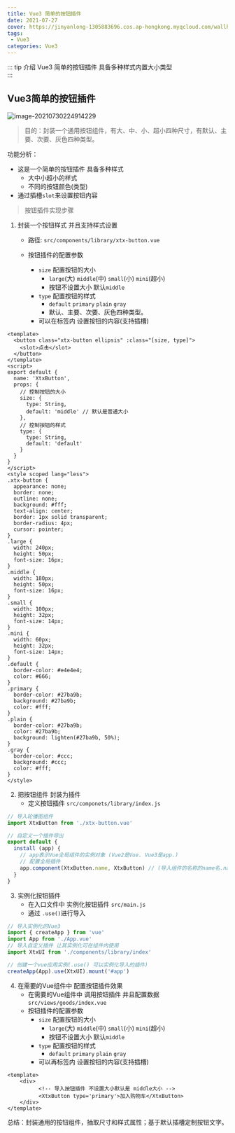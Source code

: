 ```yaml
---
title: Vue3 简单的按钮插件
date: 2021-07-27
cover: https://jinyanlong-1305883696.cos.ap-hongkong.myqcloud.com/wallhaven-57kw88.jpg
tags:
 - Vue3
categories: Vue3
---
```


::: tip 介绍
Vue3 简单的按钮插件 具备多种样式内置大小类型<br>
:::

<!-- more -->

## Vue3简单的按钮插件

![image-20210730224914229](https://jinyanlong-1305883696.cos.ap-hongkong.myqcloud.com/image-20210730224914229.png)

> 目的：封装一个通用按钮组件，有大、中、小、超小四种尺寸，有默认、主要、次要、灰色四种类型。

功能分析：

- 这是一个简单的按钮插件 具备多种样式
  - 大中小超小的样式 
  - 不同的按钮颜色(类型)
- 通过插槽`slot`来设置按钮内容

> 按钮插件实现步骤

1. 封装一个按钮样式 并且支持样式设置

   * 路径: `src/components/library/xtx-button.vue`

   * 按钮插件的配置参数
     * `size` 配置按钮的大小
       * `large`(大) `middle`(中) `small`(小) `mini`(超小)
       * 按钮不设置大小 默认`middle`
     * `type` 配置按钮的样式
       * `default` `primary` `plain` `gray`
       * 默认、主要、次要、灰色四种类型。
     * 可以在标签内 设置按钮的内容(支持插槽)

```vue
<template>
  <button class="xtx-button ellipsis" :class="[size, type]">
    <slot>点击</slot>
  </button>
</template>
<script>
export default {
  name: 'XtxButton',
  props: {
    // 控制按钮的大小
    size: {
      type: String,
      default: 'middle' // 默认是普通大小
    },
    // 控制按钮的样式
    type: {
      type: String,
      default: 'default'
    }
  }
}
</script>
<style scoped lang="less">
.xtx-button {
  appearance: none;
  border: none;
  outline: none;
  background: #fff;
  text-align: center;
  border: 1px solid transparent;
  border-radius: 4px;
  cursor: pointer;
}
.large {
  width: 240px;
  height: 50px;
  font-size: 16px;
}
.middle {
  width: 180px;
  height: 50px;
  font-size: 16px;
}
.small {
  width: 100px;
  height: 32px;
  font-size: 14px;
}
.mini {
  width: 60px;
  height: 32px;
  font-size: 14px;
}
.default {
  border-color: #e4e4e4;
  color: #666;
}
.primary {
  border-color: #27ba9b;
  background: #27ba9b;
  color: #fff;
}
.plain {
  border-color: #27ba9b;
  color: #27ba9b;
  background: lighten(#27ba9b, 50%);
}
.gray {
  border-color: #ccc;
  background: #ccc;
  color: #fff;
}
</style>

```

2. 把按钮组件 封装为插件
   * 定义按钮插件 `src/componets/library/index.js`

```js
// 导入轮播图组件
import XtxButton from './xtx-button.vue'

// 自定义一个插件导出
export default {
  install (app) {
    // app表示Vue全局组件的实例对象 (Vue2是Vue. Vue3是app.)
    // 配置全局插件
    app.component(XtxButton.name, XtxButton) // (导入组件的名称的name名.name,导入组件的名称)
  }
}
```

3. 实例化按钮插件
   * 在入口文件中 实例化按钮插件 `src/main.js`
   * 通过 `.use()`进行导入

```js
// 导入实例化的Vue3
import { createApp } from 'vue'
import App from './App.vue'
// 导入自定义插件 让其实例化可在组件内使用
import XtxUI from './components/library/index'

// 创建一个vue应用实例(.use() 可以实例化导入的插件)
createApp(App).use(XtxUI).mount('#app')
```

4. 在需要的Vue组件中 配置按钮插件效果 
   * 在需要的Vue组件中 调用按钮插件 并且配置数据 `src/views/goods/index.vue`
   * 按钮插件的配置参数
     * `size` 配置按钮的大小
       * `large`(大) `middle`(中) `small`(小) `mini`(超小)
       * 按钮不设置大小 默认`middle`
     * `type` 配置按钮的样式
       * `default` `primary` `plain` `gray`
     * 可以再标签内 设置按钮的内容(支持插槽)

```vue
<template>
    <div>
          <!-- 导入按钮插件 不设置大小默认是 middle大小 -->
          <XtxButton type='primary'>加入购物车</XtxButton>
    </div>
</template>
```

总结：封装通用的按钮组件，抽取尺寸和样式属性；基于默认插槽定制按钮文字。